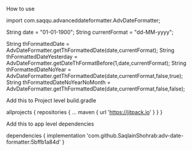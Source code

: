 How to use

import com.saqqu.advanceddateformatter.AdvDateFormatter;


 String date = "01-01-1900";
 String currentFormat = "dd-MM-yyyy";
 
 String thFormattedDate = AdvDateFormatter.getThFormattedDate(date,currentFormat);
 String thFormattedDateYesterday = AdvDateFormatter.getDateThFormatBefore(1,date,currentFormat);
 String thFormattedDateNoYear = AdvDateFormatter.getThFormattedDate(date,currentFormat,false,true);
 String thFormattedDateNoYearNoMonth = AdvDateFormatter.getThFormattedDate(date,currentFormat,false,false);
 
 
 Add this to Project level build.gradle
 
 allprojects {
		repositories {
			...
			maven { url 'https://jitpack.io' }
		}
	}
  
  Add this to app level dependencies
  
  dependencies {
	        implementation 'com.github.SaqlainShohrab:adv-date-formatter:5bffb1a84d'
	}
